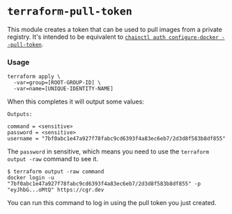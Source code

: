 # `terraform-pull-token`

This module creates a token that can be used to pull images from a private registry.
It's intended to be equivalent to [`chainctl auth configure-docker --pull-token`](https://edu.chainguard.dev/chainguard/chainctl/chainctl-docs/chainctl_auth_configure-docker/).

### Usage

```
terraform apply \
  -var=group=[ROOT-GROUP-ID] \
  -var=name=[UNIQUE-IDENTITY-NAME]
```

When this completes it will output some values:

```
Outputs:

command = <sensitive>
password = <sensitive>
username = "7bf0abc1e47a927f78fabc9cd6393f4a83ec6eb7/2d3d8f583b8df855"
```

The `password` in sensitive, which means you need to use the `terraform output -raw` command to see it.

```
$ terraform output -raw command
docker login -u "7bf0abc1e47a927f78fabc9cd6393f4a83ec6eb7/2d3d8f583b8df855" -p "eyJhbG...oMtQ" https://cgr.dev
```

You can run this command to log in using the pull token you just created.

